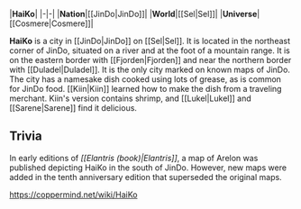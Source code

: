 |**HaiKo**|
|-|-|
|**Nation**|[[JinDo\|JinDo]]|
|**World**|[[Sel\|Sel]]|
|**Universe**|[[Cosmere\|Cosmere]]|

**HaiKo** is a city in [[JinDo\|JinDo]] on [[Sel\|Sel]]. It is located in the northeast corner of JinDo, situated on a river and at the foot of a mountain range. It is on the eastern border with [[Fjorden\|Fjorden]] and near the northern border with [[Duladel\|Duladel]]. It is the only city marked on known maps of JinDo.
The city has a namesake dish cooked using lots of grease, as is common for JinDo food. [[Kiin\|Kiin]] learned how to make the dish from a traveling merchant. Kiin's version contains shrimp, and [[Lukel\|Lukel]] and [[Sarene\|Sarene]] find it delicious.

## Trivia
In early editions of *[[Elantris (book)\|Elantris]]*, a map of Arelon was published depicting HaiKo in the south of JinDo. However, new maps were added in the tenth anniversary edition that superseded the original maps.


https://coppermind.net/wiki/HaiKo